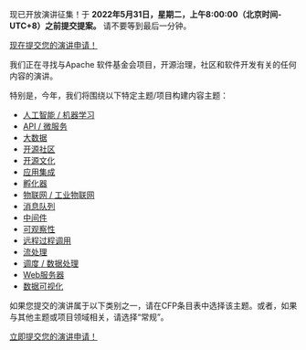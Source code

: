 
现已开放演讲征集！于 **2022年5月31日，星期二，上午8:00:00（北京时间-UTC+8）之前提交提案。** 请不要等到最后一分钟。

[现在提交您的演讲申请！](https://shimo.im/forms/nShSKAZ3uxUstTqS/fill?channel=website)

我们正在寻找与Apache 软件基金会项目，开源治理，社区和软件开发有关的任何内容的演讲。

特别是，今年，我们将围绕以下特定主题/项目构建内容主题：

* [人工智能 / 机器学习](zh/tracks/ai.html)
* [API / 微服务](zh/tracks/api.html)
* [大数据](zh/tracks/bigdata.html)
* [开源社区](zh/tracks/community.html)
* [开源文化](zh/tracks/culture.html)
* [应用集成](zh/tracks/integration.html)
* [孵化器](zh/tracks/incubator.html)
* [物联网 / 工业物联网](zh/tracks/iot.html)
* [消息队列](zh/tracks/messaging.html)
* [中间件](zh/tracks/middleware.html)
* [可观察性](zh/tracks/observability.html)
* [远程过程调用](zh/tracks/rpc.html)
* [流处理](zh/tracks/streaming.html)
* [调度 / 数据处理](zh/tracks/workflowdatagovernance.html)
* [Web服务器](zh/tracks/webserverandtomcat.html)
* [数据可视化](zh/tracks/datavisualization.html)

如果您提交的演讲属于以下类别之一，请在CFP条目表中选择该主题。或者，如果与其他主题或项目领域相关，请选择“常规”。

[立即提交您的演讲申请！](https://shimo.im/forms/nShSKAZ3uxUstTqS/fill?channel=website)
